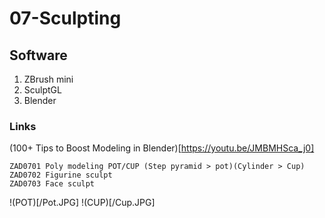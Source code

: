 # 07-Sculpting

## Software

1. ZBrush mini
2. SculptGL
3. Blender

### Links

(100+ Tips to Boost Modeling in Blender)[https://youtu.be/JMBMHSca_j0]


```
ZAD0701 Poly modeling POT/CUP (Step pyramid > pot)(Cylinder > Cup)
ZAD0702 Figurine sculpt
ZAD0703 Face sculpt
```
!(POT)[/Pot.JPG]
!(CUP)[/Cup.JPG]
